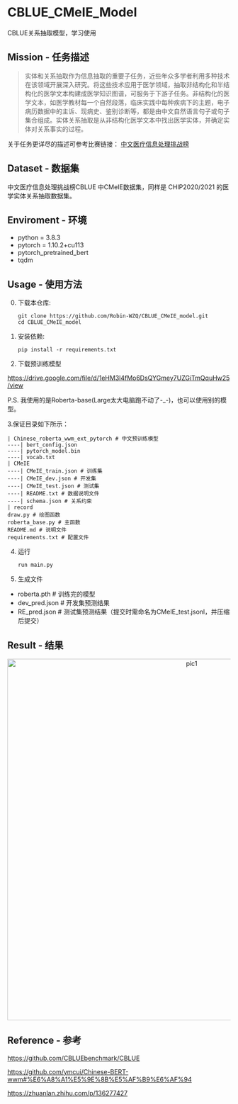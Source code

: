 # CBLUE_CMeIE_Model
CBLUE关系抽取模型，学习使用

## Mission - 任务描述
> 实体和关系抽取作为信息抽取的重要子任务，近些年众多学者利用多种技术在该领域开展深入研究。将这些技术应用于医学领域，抽取非结构化和半结构化的医学文本构建成医学知识图谱，可服务于下游子任务。非结构化的医学文本，如医学教材每一个自然段落，临床实践中每种疾病下的主题，电子病历数据中的主诉、现病史、鉴别诊断等，都是由中文自然语言句子或句子集合组成。实体关系抽取是从非结构化医学文本中找出医学实体，并确定实体对关系事实的过程。

关于任务更详尽的描述可参考比赛链接： [中文医疗信息处理挑战榜](https://tianchi.aliyun.com/dataset/dataDetail?dataId=95414)


## Dataset - 数据集

中文医疗信息处理挑战榜CBLUE 中CMeIE数据集，同样是 CHIP2020/2021 的医学实体关系抽取数据集。

## Enviroment - 环境
- python = 3.8.3
- pytorch = 1.10.2+cu113
- pytorch_pretrained_bert
- tqdm

## Usage - 使用方法

0. 下载本仓库:
    ```Shell
    git clone https://github.com/Robin-WZQ/CBLUE_CMeIE_model.git
    cd CBLUE_CMeIE_model
    ```

1. 安装依赖:
    ```Shell
    pip install -r requirements.txt
    ```

2. 下载预训练模型

https://drive.google.com/file/d/1eHM3l4fMo6DsQYGmey7UZGiTmQquHw25/view

P.S. 我使用的是Roberta-base(Large太大电脑跑不动了-_-)，也可以使用别的模型。

3.保证目录如下所示：

```
| Chinese_roberta_wwm_ext_pytorch # 中文预训练模型
----| bert_config.json
----| pytorch_model.bin
----| vocab.txt
| CMeIE
----| CMeIE_train.json # 训练集
----| CMeIE_dev.json # 开发集
----| CMeIE_test.json # 测试集
----| README.txt # 数据说明文件
----| schema.json # 关系约束
| record
draw.py # 绘图函数
roberta_base.py # 主函数
README.md # 说明文件
requirements.txt # 配置文件
```

4. 运行
    ```Shell
    run main.py
    ```
5. 生成文件
- roberta.pth # 训练完的模型
- dev_pred.json # 开发集预测结果
- RE_pred.json # 测试集预测结果（提交时需命名为CMeIE_test.jsonl，并压缩后提交）

## Result - 结果
<div align=center>
    <img width="816" alt="pic1" src="https://user-images.githubusercontent.com/60317828/172048567-a631a1bd-8082-4847-b7b8-06f799ecc41c.png">
</div>


## Reference - 参考

https://github.com/CBLUEbenchmark/CBLUE

https://github.com/ymcui/Chinese-BERT-wwm#%E6%A8%A1%E5%9E%8B%E5%AF%B9%E6%AF%94

https://zhuanlan.zhihu.com/p/136277427
